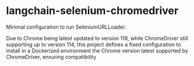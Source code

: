 # langchain-selenium-chromedriver

Minimal configuration to run SeleniumURLLoader.

Due to Chrome being latest updated to version 118, while ChromeDriver still supporting up to version 114,
this project defines a fixed configuration to install in a Dockerized environment the Chrome version latest
supported by ChromeDriver, ensuring compatibility
